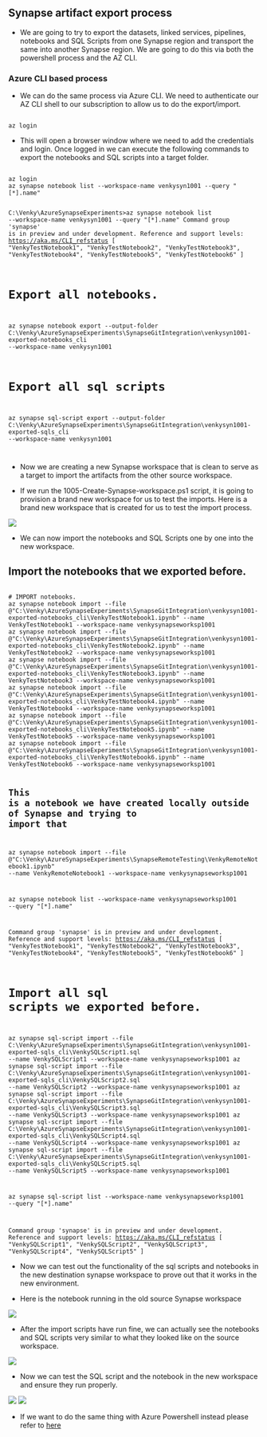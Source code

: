 ## Synapse artifact export process

* We are going to try to export the datasets, linked services, pipelines, notebooks and SQL Scripts from one Synapse region and transport the same into another Synapse region. We are going to do this via both the powershell process and the AZ CLI.

### Azure CLI based process

* We can do the same process via Azure CLI. We need to authenticate our AZ CLI shell to our subscription to allow us to do the export/import. 

<code>
az login
</code>

* This will open a browser window where we need to add the credentials and login. Once logged in we can execute the following commands to export the notebooks and SQL scripts into a target folder.

<code>
az login
az synapse notebook list --workspace-name venkysyn1001 --query "[*].name"

C:\Venky\AzureSynapseExperiments>az synapse notebook list --workspace-name venkysyn1001 --query "[*].name"
Command group 'synapse' is in preview and under development. Reference and support levels: https://aka.ms/CLI_refstatus
[
  "VenkyTestNotebook1",
  "VenkyTestNotebook2",
  "VenkyTestNotebook3",
  "VenkyTestNotebook4",
  "VenkyTestNotebook5",
  "VenkyTestNotebook6"
]

# Export all notebooks.
az synapse notebook export --output-folder C:\Venky\AzureSynapseExperiments\SynapseGitIntegration\venkysyn1001-exported-notebooks_cli --workspace-name venkysyn1001

# Export all sql scripts
az synapse sql-script export --output-folder C:\Venky\AzureSynapseExperiments\SynapseGitIntegration\venkysyn1001-exported-sqls_cli --workspace-name venkysyn1001

</code>

* Now we are creating a new Synapse workspace that is clean to serve as a target to import the artifacts from the other source workspace. 

* If we run the 1005-Create-Synapse-workspace.ps1 script, it is going to provision a brand new workspace for us to test the imports. Here is a brand new workspace that is created for us to test the import process.

<img src="./images/img_043.png">


* We can now import the notebooks and SQL Scripts one by one into the new workspace. 

## Import the notebooks that we exported before. 

<code>
# IMPORT notebooks.
az synapse notebook import --file @"C:\Venky\AzureSynapseExperiments\SynapseGitIntegration\venkysyn1001-exported-notebooks_cli\VenkyTestNotebook1.ipynb" --name VenkyTestNotebook1 --workspace-name venkysynapseworksp1001
az synapse notebook import --file @"C:\Venky\AzureSynapseExperiments\SynapseGitIntegration\venkysyn1001-exported-notebooks_cli\VenkyTestNotebook2.ipynb" --name VenkyTestNotebook2 --workspace-name venkysynapseworksp1001
az synapse notebook import --file @"C:\Venky\AzureSynapseExperiments\SynapseGitIntegration\venkysyn1001-exported-notebooks_cli\VenkyTestNotebook3.ipynb" --name VenkyTestNotebook3 --workspace-name venkysynapseworksp1001
az synapse notebook import --file @"C:\Venky\AzureSynapseExperiments\SynapseGitIntegration\venkysyn1001-exported-notebooks_cli\VenkyTestNotebook4.ipynb" --name VenkyTestNotebook4 --workspace-name venkysynapseworksp1001
az synapse notebook import --file @"C:\Venky\AzureSynapseExperiments\SynapseGitIntegration\venkysyn1001-exported-notebooks_cli\VenkyTestNotebook5.ipynb" --name VenkyTestNotebook5 --workspace-name venkysynapseworksp1001
az synapse notebook import --file @"C:\Venky\AzureSynapseExperiments\SynapseGitIntegration\venkysyn1001-exported-notebooks_cli\VenkyTestNotebook6.ipynb" --name VenkyTestNotebook6 --workspace-name venkysynapseworksp1001

## This is a notebook we have created locally outside of Synapse and trying to import that 

az synapse notebook import --file @"C:\Venky\AzureSynapseExperiments\SynapseRemoteTesting\VenkyRemoteNotebook1.ipynb" --name VenkyRemoteNotebook1 --workspace-name venkysynapseworksp1001


az synapse notebook list --workspace-name venkysynapseworksp1001 --query "[*].name"

Command group 'synapse' is in preview and under development. Reference and support levels: https://aka.ms/CLI_refstatus
[
  "VenkyTestNotebook1",
  "VenkyTestNotebook2",
  "VenkyTestNotebook3",
  "VenkyTestNotebook4",
  "VenkyTestNotebook5",
  "VenkyTestNotebook6"
]

# Import all sql scripts we exported before.
az synapse sql-script import --file C:\Venky\AzureSynapseExperiments\SynapseGitIntegration\venkysyn1001-exported-sqls_cli\VenkySQLScript1.sql --name VenkySQLScript1 --workspace-name venkysynapseworksp1001
az synapse sql-script import --file C:\Venky\AzureSynapseExperiments\SynapseGitIntegration\venkysyn1001-exported-sqls_cli\VenkySQLScript2.sql --name VenkySQLScript2 --workspace-name venkysynapseworksp1001
az synapse sql-script import --file C:\Venky\AzureSynapseExperiments\SynapseGitIntegration\venkysyn1001-exported-sqls_cli\VenkySQLScript3.sql --name VenkySQLScript3 --workspace-name venkysynapseworksp1001
az synapse sql-script import --file C:\Venky\AzureSynapseExperiments\SynapseGitIntegration\venkysyn1001-exported-sqls_cli\VenkySQLScript4.sql --name VenkySQLScript4 --workspace-name venkysynapseworksp1001
az synapse sql-script import --file C:\Venky\AzureSynapseExperiments\SynapseGitIntegration\venkysyn1001-exported-sqls_cli\VenkySQLScript5.sql --name VenkySQLScript5 --workspace-name venkysynapseworksp1001

az synapse sql-script list --workspace-name venkysynapseworksp1001 --query "[*].name"

Command group 'synapse' is in preview and under development. Reference and support levels: https://aka.ms/CLI_refstatus
[
  "VenkySQLScript1",
  "VenkySQLScript2",
  "VenkySQLScript3",
  "VenkySQLScript4",
  "VenkySQLScript5"
]
</code>

* Now we can test out the functionality of the sql scripts and notebooks in the new destination synapse workspace to prove out that it works in the new environment.

* Here is the notebook running in the old source Synapse workspace 

<img src="./images/img_042.png">

* After the import scripts have run fine, we can actually see the notebooks and SQL scripts very similar to what they looked like on the source workspace. 

<img src="./images/img_044.png">

* Now we can test the SQL script and the notebook in the new workspace and ensure they run properly.

<img src="./images/img_045.png">

<img src="./images/img_046.png">

* If we want to do the same thing with Azure Powershell instead please refer to <a href="./AZ_Powershell.md">here</a>